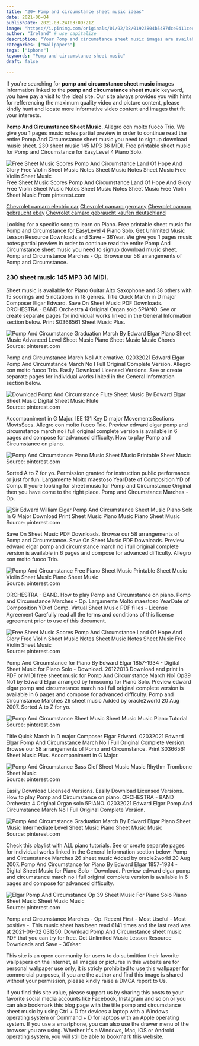 ```yaml
---
title: "20+ Pomp and circumstance sheet music ideas"
date: 2021-06-04
publishDate: 2021-03-24T03:09:21Z
image: "https://i.pinimg.com/originals/01/92/38/01923804b5487dce9411cec10ae35a5b.gif"
author: "Ireland" # use capitalize
description: "Your Pomp and circumstance sheet music images are available in this site. Pomp and circumstance sheet music are a topic that is being searched for and liked by netizens today. You can Get the Pomp and circumstance sheet music files here. Find and Download all free photos and vectors."
categories: ["Wallpapers"]
tags: ["iphone"]
keywords: "Pomp and circumstance sheet music"
draft: false

---
```


If you're searching for **pomp and circumstance sheet music** images information linked to the **pomp and circumstance sheet music** keyword, you have pay a visit to the ideal  site.  Our site always  provides you with  hints  for refferencing  the maximum  quality video and picture  content, please kindly hunt and locate more informative video content and images  that fit your interests.

**Pomp And Circumstance Sheet Music**. Allegro con molto fuoco Trio. We give you 1 pages music notes partial preview in order to continue read the entire Pomp And Circumstance sheet music you need to signup download music sheet. 230 sheet music 145 MP3 36 MIDI. Free printable sheet music for Pomp and Circumstance for EasyLevel 4 Piano Solo.

![Free Sheet Music Scores Pomp And Circumstance Land Of Hope And Glory Free Violin Sheet Music Notes Sheet Music Notes Sheet Music Free Violin Sheet Music](https://i.pinimg.com/originals/9b/cb/b3/9bcbb33c43c87dacbbd3bc530a888304.png "Free Sheet Music Scores Pomp And Circumstance Land Of Hope And Glory Free Violin Sheet Music Notes Sheet Music Notes Sheet Music Free Violin Sheet Music")
Free Sheet Music Scores Pomp And Circumstance Land Of Hope And Glory Free Violin Sheet Music Notes Sheet Music Notes Sheet Music Free Violin Sheet Music From pinterest.com

[Chevrolet camaro electric car](/chevrolet-camaro-electric-car/)
[Chevrolet camaro germany](/chevrolet-camaro-germany/)
[Chevrolet camaro gebraucht ebay](/chevrolet-camaro-gebraucht-ebay/)
[Chevrolet camaro gebraucht kaufen deutschland](/chevrolet-camaro-gebraucht-kaufen-deutschland/)

Looking for a specific song to learn on Piano. Free printable sheet music for Pomp and Circumstance for EasyLevel 4 Piano Solo. Get Unlimited Music Lesson Resource Downloads and Save - 36Year. We give you 1 pages music notes partial preview in order to continue read the entire Pomp And Circumstance sheet music you need to signup download music sheet. Pomp and Circumstance Marches - Op. Browse our 58 arrangements of Pomp and Circumstance.

### 230 sheet music 145 MP3 36 MIDI.

Sheet music is available for Piano Guitar Alto Saxophone and 38 others with 15 scorings and 5 notations in 18 genres. Title Quick March in D major Composer Elgar Edward. Save On Sheet Music PDF Downloads. ORCHESTRA - BAND Orchestra 4 Original Organ solo 5PIANO. See or create separate pages for individual works linked in the General Information section below. Print S0366561 Sheet Music Plus.


![Pomp And Circumstance Graduation March By Edward Elgar Piano Sheet Music Advanced Level Sheet Music Piano Sheet Music Music Chords](https://i.pinimg.com/originals/aa/3c/f0/aa3cf0a52b4d86a7b614710fbca4ed88.jpg "Pomp And Circumstance Graduation March By Edward Elgar Piano Sheet Music Advanced Level Sheet Music Piano Sheet Music Music Chords")
Source: pinterest.com

Pomp and Circumstance March No1 Alt ernative. 02032021 Edward Elgar Pomp And Circumstance March No I Full Original Complete Version. Allegro con molto fuoco Trio. Easily Download Licensed Versions. See or create separate pages for individual works linked in the General Information section below.

![Download Pomp And Circumstance Flute Sheet Music By Edward Elgar Sheet Music Digital Sheet Music Flute](https://i.pinimg.com/originals/eb/a4/b8/eba4b8303c841c086b6f1bbbb7ed594c.jpg "Download Pomp And Circumstance Flute Sheet Music By Edward Elgar Sheet Music Digital Sheet Music Flute")
Source: pinterest.com

Accompaniment in G Major. IEE 131 Key D major MovementsSections MovtsSecs. Allegro con molto fuoco Trio. Preview edward elgar pomp and circumstance march no i full original complete version is available in 6 pages and compose for advanced difficulty. How to play Pomp and Circumstance on piano.

![Pomp And Circumstance Piano Music Sheet Music Printable Sheet Music](https://i.pinimg.com/originals/dd/c9/85/ddc9856f1e124fffdbe2dfcf4726f1e7.png "Pomp And Circumstance Piano Music Sheet Music Printable Sheet Music")
Source: pinterest.com

Sorted A to Z for yo. Permission granted for instruction public performance or just for fun. Largamente Molto maestoso YearDate of Composition YD of Comp. If youre looking for sheet music for Pomp and Circumstance Original then you have come to the right place. Pomp and Circumstance Marches - Op.

![Sir Edward William Elgar Pomp And Circumstance Sheet Music Piano Solo In G Major Download Print Sheet Music Piano Music Piano Sheet Music](https://i.pinimg.com/originals/d7/2b/a7/d72ba7463c54456c07ba726dca63e286.gif "Sir Edward William Elgar Pomp And Circumstance Sheet Music Piano Solo In G Major Download Print Sheet Music Piano Music Piano Sheet Music")
Source: pinterest.com

Save On Sheet Music PDF Downloads. Browse our 58 arrangements of Pomp and Circumstance. Save On Sheet Music PDF Downloads. Preview edward elgar pomp and circumstance march no i full original complete version is available in 6 pages and compose for advanced difficulty. Allegro con molto fuoco Trio.

![Pomp And Circumstance Free Piano Sheet Music Printable Sheet Music Violin Sheet Music Piano Sheet Music](https://i.pinimg.com/originals/65/1c/8f/651c8f7dc28fd094669c953253ac9cbb.jpg "Pomp And Circumstance Free Piano Sheet Music Printable Sheet Music Violin Sheet Music Piano Sheet Music")
Source: pinterest.com

ORCHESTRA - BAND. How to play Pomp and Circumstance on piano. Pomp and Circumstance Marches - Op. Largamente Molto maestoso YearDate of Composition YD of Comp. Virtual Sheet Music PDF ﬁ les - License Agreement Carefully read all the terms and conditions of this license agreement prior to use of this document.

![Free Sheet Music Scores Pomp And Circumstance Land Of Hope And Glory Free Violin Sheet Music Notes Sheet Music Notes Sheet Music Free Violin Sheet Music](https://i.pinimg.com/originals/9b/cb/b3/9bcbb33c43c87dacbbd3bc530a888304.png "Free Sheet Music Scores Pomp And Circumstance Land Of Hope And Glory Free Violin Sheet Music Notes Sheet Music Notes Sheet Music Free Violin Sheet Music")
Source: pinterest.com

Pomp And Circumstance for Piano By Edward Elgar 1857-1934 - Digital Sheet Music for Piano Solo - Download. 26122013 Download and print in PDF or MIDI free sheet music for Pomp And Circumstance March No1 Op39 No1 by Edward Elgar arranged by hmscomp for Piano Solo. Preview edward elgar pomp and circumstance march no i full original complete version is available in 6 pages and compose for advanced difficulty. Pomp and Circumstance Marches 26 sheet music Added by oracle2world 20 Aug 2007. Sorted A to Z for yo.

![Pomp And Circumstance Sheet Music Sheet Music Music Piano Tutorial](https://i.pinimg.com/originals/87/40/7e/87407e0ddc2a3b987952c580fb5b9abb.png "Pomp And Circumstance Sheet Music Sheet Music Music Piano Tutorial")
Source: pinterest.com

Title Quick March in D major Composer Elgar Edward. 02032021 Edward Elgar Pomp And Circumstance March No I Full Original Complete Version. Browse our 58 arrangements of Pomp and Circumstance. Print S0366561 Sheet Music Plus. Accompaniment in G Major.

![Pomp And Circumstance Bass Clef Sheet Music Music Rhythm Trombone Sheet Music](https://i.pinimg.com/originals/cb/bd/ea/cbbdeaa52ffba82fd79bd8cf9ac3fb1e.png "Pomp And Circumstance Bass Clef Sheet Music Music Rhythm Trombone Sheet Music")
Source: pinterest.com

Easily Download Licensed Versions. Easily Download Licensed Versions. How to play Pomp and Circumstance on piano. ORCHESTRA - BAND Orchestra 4 Original Organ solo 5PIANO. 02032021 Edward Elgar Pomp And Circumstance March No I Full Original Complete Version.

![Pomp And Circumstance Graduation March By Edward Elgar Piano Sheet Music Intermediate Level Sheet Music Piano Sheet Music Music](https://i.pinimg.com/736x/a9/d7/d1/a9d7d18e10001a94a2615a8065b2b373.jpg "Pomp And Circumstance Graduation March By Edward Elgar Piano Sheet Music Intermediate Level Sheet Music Piano Sheet Music Music")
Source: pinterest.com

Check this playlist with ALL piano tutorials. See or create separate pages for individual works linked in the General Information section below. Pomp and Circumstance Marches 26 sheet music Added by oracle2world 20 Aug 2007. Pomp And Circumstance for Piano By Edward Elgar 1857-1934 - Digital Sheet Music for Piano Solo - Download. Preview edward elgar pomp and circumstance march no i full original complete version is available in 6 pages and compose for advanced difficulty.

![Elgar Pomp And Circumstance Op 39 Sheet Music For Piano Solo Piano Sheet Music Sheet Music Music](https://i.pinimg.com/originals/01/92/38/01923804b5487dce9411cec10ae35a5b.gif "Elgar Pomp And Circumstance Op 39 Sheet Music For Piano Solo Piano Sheet Music Sheet Music Music")
Source: pinterest.com

Pomp and Circumstance Marches - Op. Recent First - Most Useful - Most positive -. This music sheet has been read 6141 times and the last read was at 2021-06-02 031250. Download Pomp And Circumstance sheet music PDF that you can try for free. Get Unlimited Music Lesson Resource Downloads and Save - 36Year.

This site is an open community for users to do submittion their favorite wallpapers on the internet, all images or pictures in this website are for personal wallpaper use only, it is stricly prohibited to use this wallpaper for commercial purposes, if you are the author and find this image is shared without your permission, please kindly raise a DMCA report to Us.

If you find this site value, please support us by sharing this posts to your favorite social media accounts like Facebook, Instagram and so on or you can also bookmark this blog page with the title pomp and circumstance sheet music by using Ctrl + D for devices a laptop with a Windows operating system or Command + D for laptops with an Apple operating system. If you use a smartphone, you can also use the drawer menu of the browser you are using. Whether it's a Windows, Mac, iOS or Android operating system, you will still be able to bookmark this website.
